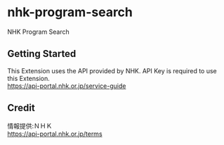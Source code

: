# nhk-program-search

NHK Program Search

## Getting Started

This Extension uses the API provided by NHK. API Key is required to use this Extension.  
https://api-portal.nhk.or.jp/service-guide

## Credit

情報提供:ＮＨＫ  
https://api-portal.nhk.or.jp/terms
